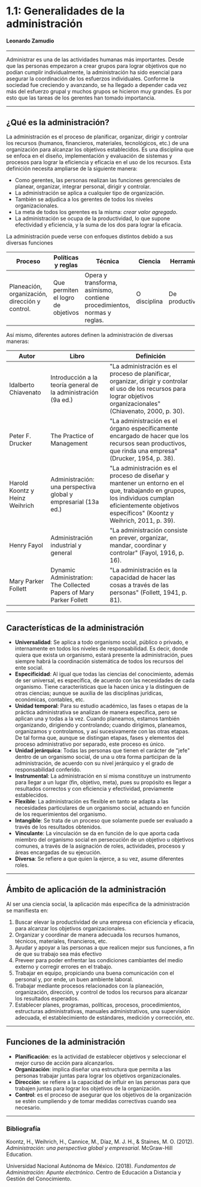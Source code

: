 # 1.1: Generalidades de la administración
#### Leonardo Zamudio
---

Administrar es una de las actividades humanas más importantes. Desde que las personas empezaron a crear grupos para lograr objetivos que no podían cumplir individualmente, la administración ha sido esencial para asegurar la coordinación de los esfuerzos individuales. Conforme la sociedad fue creciendo y avanzando, se ha llegado a depender cada vez más del esfuerzo grupal y muchos grupos se hicieron muy grandes. Es por esto que las tareas de los gerentes han tomado importancia.

---

## ¿Qué es la administración?

La administración es el proceso de planificar, organizar, dirigir y controlar los recursos (humanos, financieros, materiales, tecnológicos, etc.) de una organización para alcanzar los objetivos establecidos. Es una disciplina que se enfoca en el diseño, implementación y evaluación de sistemas y procesos para lograr la eficiencia y eficacia en el uso de los recursos. Esta definición necesita ampliarse de la siguiente manera:
- Como gerentes, las personas realizan las funciones gerenciales de planear, organizar, integrar personal, dirigir y controlar.
- La administración se aplica a cualquier tipo de organización.
- También se adjudica a los gerentes de todos los niveles organizacionales.
- La meta de todos los gerentes es la misma: *crear valor agregado*.
- La administración se ocupa de la productividad, lo que supone efectividad y eficiencia, y la suma de los dos para lograr la eficacia.

La administración puede verse con enfoques distintos debido a sus diversas funciones

|Proceso|Políticas y reglas|Técnica|Ciencia|Herramienta|
|---|---|---|---|---|
|Planeación, organización, dirección y control.|Que permiten el logro de objetivos|Opera y transforma, asímismo, contiene procedimientos, normas y reglas.|O disciplina|De productividad|

Así mismo, diferentes autores definen la administración de diversas maneras:

| Autor | Libro | Definición |
| --- | --- | --- |
| Idalberto Chiavenato | Introducción a la teoría general de la administración (9a ed.) | "La administración es el proceso de planificar, organizar, dirigir y controlar el uso de los recursos para lograr objetivos organizacionales" (Chiavenato, 2000, p. 30). |
| Peter F. Drucker | The Practice of Management | "La administración es el órgano específicamente encargado de hacer que los recursos sean productivos, que rinda una empresa" (Drucker, 1954, p. 38). |
| Harold Koontz y Heinz Weihrich | Administración: una perspectiva global y empresarial (13a ed.) | "La administración es el proceso de diseñar y mantener un entorno en el que, trabajando en grupos, los individuos cumplan eficientemente objetivos específicos" (Koontz y Weihrich, 2011, p. 39). |
| Henry Fayol | Administración industrial y general | "La administración consiste en prever, organizar, mandar, coordinar y controlar" (Fayol, 1916, p. 16). |
| Mary Parker Follett | Dynamic Administration: The Collected Papers of Mary Parker Follett | "La administración es la capacidad de hacer las cosas a través de las personas" (Follett, 1941, p. 81). |

---

## Características de la administración

- **Universalidad**: Se aplica a todo organismo social, público o privado, e internamente en todos los niveles de responsabilidad. Es decir, donde quiera que exista un organismo, estará presente la administración, pues siempre habrá la coordinación sistemática de todos los recursos del ente social.
- **Especificidad**: Al igual que todas las ciencias del conocimiento, además de ser universal, es específica, de acuerdo con las necesidades de cada organismo. Tiene características que la hacen única y la distinguen de otras ciencias; aunque se auxilia de las disciplinas jurídicas, económicas, contables, etc.
- **Unidad temporal**: Para su estudio académico, las fases o etapas de la práctica administrativa se analizan de manera específica, pero se aplican una y todas a la vez. Cuando planeamos, estamos también organizando, dirigiendo y controlando; cuando dirigimos, planeamos, organizamos y controlamos, y así sucesivamente con las otras etapas. De tal forma que, aunque se distingan etapas, fases y elementos del proceso administrativo por separado, este proceso es único.
- **Unidad jerárquica**: Todas las personas que tienen el carácter de "jefe" dentro de un organismo social, de una u otra forma participan de la administración, de acuerdo con su nivel jerárquico y el grado de responsabilidad conferido.
- **Instrumental**: La administración en sí misma constituye un instrumento para llegar a un lugar (fin, objetivo, meta), pues su propósito es llegar a resultados correctos y con eficiencia y efectividad, previamente establecidos.
- **Flexible**: La administración es flexible en tanto se adapta a las necesidades particulares de un organismo social, actuando en función de los requerimientos del organismo.
- **Intangible**: Se trata de un proceso que solamente puede ser evaluado a través de los resultados obtenidos.
- **Vinculante**: La vinculación se da en función de lo que aporta cada miembro del organismo social en persecución de un objetivo u objetivos comunes, a través de la asignación de roles, actividades, procesos y áreas encargadas de su ejecución.
- **Diversa**: Se refiere a que quien la ejerce, a su vez, asume diferentes roles.

---

## Ámbito de aplicación de la administración

Al ser una ciencia social, la aplicación más específica de la administración se manifiesta en:

1. Buscar elevar la productividad de una empresa con eficiencia y eficacia, para alcanzar los objetivos organizacionales.
2. Organizar y coordinar de manera adecuada los recursos humanos, técnicos, materiales, financieros, etc.
3. Ayudar y apoyar a las personas a que realicen mejor sus funciones, a fin de que su trabajo sea más efectivo
4. Preveer para poder enfrentar las condiciones cambiantes del medio externo y corregir errores en el trabajo.
5. Trabajar en equipo, propiciando una buena comunicación con el personal y, por ende, un buen ambiente laboral.
6. Trabajar mediante procesos relacionados con la planeación, organización, dirección, y control de todos los recursos para alcanzar los resultados esperados.
7. Establecer planes, programas, políticas, procesos, procedimientos, estructuras administrativas, manuales administrativos, una supervisión adecuada, el establecimiento de estándares, medición y corrección, etc.

---

## Funciones de la administración

- **Planificación**: es la actividad de establecer objetivos y seleccionar el mejor curso de acción para alcanzarlos.
- **Organización**: implica diseñar una estructura que permita a las personas trabajar juntas para lograr los objetivos organizacionales.
- **Dirección**: se refiere a la capacidad de influir en las personas para que trabajen juntas para lograr los objetivos de la organización.
- **Control**: es el proceso de asegurar que los objetivos de la organización se estén cumpliendo y de tomar medidas correctivas cuando sea necesario.

---

### Bibliografía

Koontz, H., Weihrich, H., Cannice, M., Díaz, M. J. H., & Staines, M. O. (2012). *Administración: una perspectiva global y empresarial*. McGraw-Hill Education.

Universidad Nacional Autónoma de México. (2018). *Fundamentos de Administración: Apunte electrónico*. Centro de Educación a Distancia y Gestión del Conocimiento.